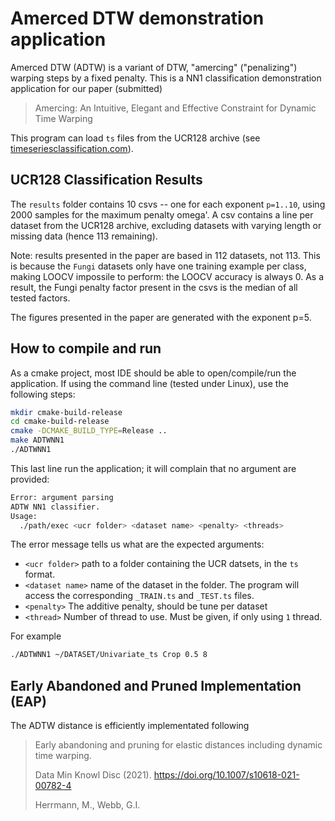 # Amerced DTW demonstration application

Amerced DTW (ADTW) is a variant of DTW, "amercing" ("penalizing") warping steps by a fixed penalty.
This is a NN1 classification demonstration application for our paper (submitted)
> Amercing:  An Intuitive, Elegant and Effective Constraint for Dynamic Time Warping

This program can load `ts` files from the UCR128 archive (see [timeseriesclassification.com](timeseriesclassification.com)).

## UCR128 Classification Results
The `results` folder contains 10 csvs -- one for each exponent `p=1..10`, using 2000 samples for the maximum penalty omega'.
A csv contains a line per dataset from the UCR128 archive, excluding datasets with varying length or missing data (hence 113 remaining).

Note: results presented in the paper are based in 112 datasets, not 113. This is because the `Fungi` datasets only have
one training example per class, making LOOCV impossile to perform: the LOOCV accuracy is always 0.
As a result, the Fungi penalty factor present in the csvs is the median of all tested factors.

The figures presented in the paper are generated with the exponent p=5.

## How to compile and run
As a cmake project, most IDE should be able to open/compile/run the application.
If using the command line (tested under Linux), use the following steps:

```sh
mkdir cmake-build-release
cd cmake-build-release
cmake -DCMAKE_BUILD_TYPE=Release ..
make ADTWNN1
./ADTWNN1
```

This last line run the application; it will complain that no argument are provided:
```sh
Error: argument parsing
ADTW NN1 classifier.
Usage:
  ./path/exec <ucr folder> <dataset name> <penalty> <threads>
```

The error message tells us what are the expected arguments:
* `<ucr folder>` path to a folder containing the UCR datsets, in the `ts` format.
* `<dataset name>` name of the dataset in the folder. The program will access the corresponding `_TRAIN.ts` and `_TEST.ts` files.
* `<penalty>` The additive penalty, should be tune per dataset
* `<thread>`  Number of thread to use. Must be given, if only using `1` thread.

For example
```sh
./ADTWNN1 ~/DATASET/Univariate_ts Crop 0.5 8
```

## Early Abandoned and Pruned Implementation (EAP)
The ADTW distance is efficiently implementated following
> Early abandoning and pruning for elastic distances including dynamic time warping.
> 
> Data Min Knowl Disc (2021). https://doi.org/10.1007/s10618-021-00782-4
> 
> Herrmann, M., Webb, G.I.

